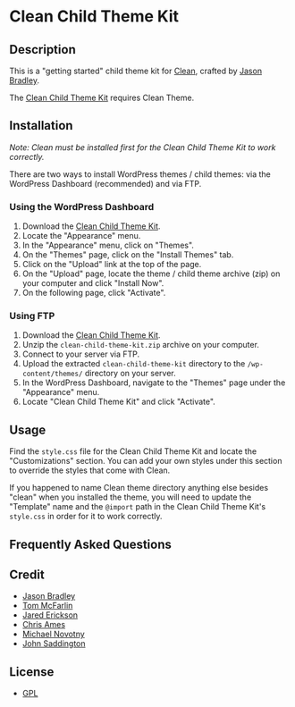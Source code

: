 # Clean Child Theme Kit

## Description

This is a "getting started" child theme kit for [Clean](http://cleantheme.co), crafted by [Jason Bradley](http://jasonbradley.me).

The [Clean Child Theme Kit](https://github.com/jbrad/clean-child-theme-kit) requires Clean Theme.

## Installation

*Note: Clean must be installed first for the Clean Child Theme Kit to work correctly.*

There are two ways to install WordPress themes / child themes: via the WordPress Dashboard (recommended) and via FTP. 

### Using the WordPress Dashboard

1. Download the [Clean Child Theme Kit](https://github.com/jbrad/clean-child-theme-kit/zipball/master).
2. Locate the "Appearance" menu.
3. In the "Appearance" menu, click on "Themes".
4. On the "Themes" page, click on the "Install Themes" tab.
5. Click on the "Upload" link at the top of the page.
6. On the "Upload" page, locate the theme / child theme archive (zip) on your computer and click "Install Now".
7. On the following page, click "Activate".

### Using FTP

1. Download the [Clean Child Theme Kit](https://github.com/jbrad/clean-child-theme-kit/zipball/master).
2. Unzip the ```clean-child-theme-kit.zip``` archive on your computer.
3. Connect to your server via FTP.
4. Upload the extracted ```clean-child-theme-kit``` directory to the ```/wp-content/themes/``` directory on your server.
6. In the WordPress Dashboard, navigate to the "Themes" page under the "Appearance" menu.
7. Locate "Clean Child Theme Kit" and click "Activate".

## Usage

Find the ```style.css``` file for the Clean Child Theme Kit and locate the "Customizations" section. You can add your own styles under this section to override the styles that come with Clean.

If you happened to name Clean theme directory anything else besides "clean" when you installed the theme, you will need to update the "Template" name and the ```@import``` path in the Clean Child Theme Kit's ```style.css``` in order for it to work correctly.

## Frequently Asked Questions

## Credit

* [Jason Bradley](http://jasonbradley.me)
* [Tom McFarlin](http://tommfarlin.com)
* [Jared Erickson](http://jarederickson.com)
* [Chris Ames](http://chrisam.es)
* [Michael Novotny](http://manovotny.com)
* [John Saddington](http://john.do)

## License

* [GPL](http://www.gnu.org/licenses/gpl-3.0.html)
